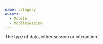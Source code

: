 ```yaml
---
name: category
events:
  - Mobile
  - MobileSession
---
```


The type of data, either session or interaction.